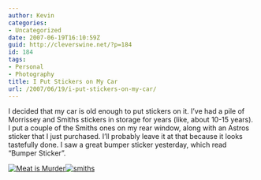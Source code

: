 ```yaml
---
author: Kevin
categories:
- Uncategorized
date: 2007-06-19T16:10:59Z
guid: http://cleverswine.net/?p=184
id: 184
tags:
- Personal
- Photography
title: I Put Stickers on My Car
url: /2007/06/19/i-put-stickers-on-my-car/
---
```


I decided that my car is old enough to put stickers on it. I&#8217;ve had a pile of Morrissey and Smiths stickers in storage for years (like, about 10-15 years). I put a couple of the Smiths ones on my rear window, along with an Astros sticker that I just purchased. I&#8217;ll probably leave it at that because it looks tastefully done. I saw a great bumper sticker yesterday, which read &#8220;Bumper Sticker&#8221;.

[<img src="https://i1.wp.com/farm2.static.flickr.com/1317/572324591_c5f1b20a81_m_d.jpg?w=840" alt="Meat is Murder" data-recalc-dims="1" />](http://www.flickr.com/photos/cleverswine/572324591/)[<img src="https://i2.wp.com/farm2.static.flickr.com/1356/572324383_07b6e6d035_m_d.jpg?w=840" alt="smiths" data-recalc-dims="1" />](http://www.flickr.com/photos/cleverswine/572324383/)
